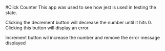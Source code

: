 #Click Counter
This app was used to see how jest is used in testing the state.

Clicking the decrement button will decrease the number until it hits 0. Clicking this button will display an error.

Increment button wil increase the number and remove the error message displayed